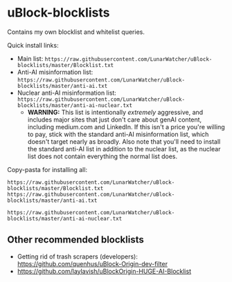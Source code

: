 # uBlock-blocklists

Contains my own blocklist and whitelist queries.

Quick install links:
* Main list: `https://raw.githubusercontent.com/LunarWatcher/uBlock-blocklists/master/Blocklist.txt`
* Anti-AI misinformation list: `https://raw.githubusercontent.com/LunarWatcher/uBlock-blocklists/master/anti-ai.txt`
* Nuclear anti-AI misinformation list: `https://raw.githubusercontent.com/LunarWatcher/uBlock-blocklists/master/anti-ai-nuclear.txt`
    * **WARNING:** This list is intentionally _extremely_ aggressive, and includes major sites that just don't care about genAI content, including medium.com and LinkedIn. If this isn't a price you're willing to pay, stick with the standard anti-AI misinformation list, which doesn't target nearly as broadly. Also note that you'll need to install the standard anti-AI list in addition to the nuclear list, as the nuclear list does not contain everything the normal list does.  

Copy-pasta for installing all:
```
https://raw.githubusercontent.com/LunarWatcher/uBlock-blocklists/master/Blocklist.txt
https://raw.githubusercontent.com/LunarWatcher/uBlock-blocklists/master/anti-ai.txt

https://raw.githubusercontent.com/LunarWatcher/uBlock-blocklists/master/anti-ai-nuclear.txt
```

## Other recommended blocklists

* Getting rid of trash scrapers (developers): https://github.com/quenhus/uBlock-Origin-dev-filter
* https://github.com/laylavish/uBlockOrigin-HUGE-AI-Blocklist
